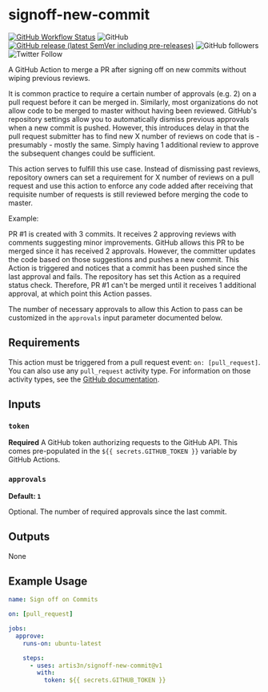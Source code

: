 # signoff-new-commit

[![GitHub Workflow Status](https://img.shields.io/github/workflow/status/artis3n/signoff-new-commit/CI)](https://github.com/artis3n/signoff-new-commit/actions)
![GitHub](https://img.shields.io/github/license/artis3n/signoff-new-commit)
[![GitHub release (latest SemVer including pre-releases)](https://img.shields.io/github/v/release/artis3n/signoff-new-commit?include_prereleases)](https://github.com/artis3n/signoff-new-commit/releases)
![GitHub followers](https://img.shields.io/github/followers/artis3n?style=social)
![Twitter Follow](https://img.shields.io/twitter/follow/artis3n?style=social)

A GitHub Action to merge a PR after signing off on new commits without wiping previous reviews.

It is common practice to require a certain number of approvals (e.g. 2) on a pull request before it can be merged in. Similarly, most organizations do not allow code to be merged to master without having been reviewed. GitHub's repository settings allow you to automatically dismiss previous approvals when a new commit is pushed. However, this introduces delay in that the pull request submitter has to find new X number of reviews on code that is - presumably - mostly the same. Simply having 1 additional review to approve the subsequent changes could be sufficient.

This action serves to fulfill this use case. Instead of dismissing past reviews, repository owners can set a requirement for X number of reviews on a pull request and use this action to enforce any code added after receiving that requisite number of requests is still reviewed before merging the code to master.

Example:

PR #1 is created with 3 commits. It receives 2 approving reviews with comments suggesting minor improvements. GitHub allows this PR to be merged since it has received 2 approvals. However, the committer updates the code based on those suggestions and pushes a new commit. This Action is triggered and notices that a commit has been pushed since the last approval and fails. The repository has set this Action as a required status check. Therefore, PR #1 can't be merged until it receives 1 additional approval, at which point this Action passes.

The number of necessary approvals to allow this Action to pass can be customized in the `approvals` input parameter documented below.

## Requirements

This action must be triggered from a pull request event: `on: [pull_request]`. You can also use any `pull_request` activity type. For information on those activity types, see the [GitHub documentation](https://help.github.com/en/actions/automating-your-workflow-with-github-actions/events-that-trigger-workflows#pull-request-event-pull_request).

## Inputs

### `token`

**Required** A GitHub token authorizing requests to the GitHub API. This comes pre-populated in the `${{ secrets.GITHUB_TOKEN }}` variable by GitHub Actions.

### `approvals`

**Default: `1`**

Optional. The number of required approvals since the last commit.

## Outputs

None

## Example Usage

```yaml
name: Sign off on Commits

on: [pull_request]

jobs:
  approve:
    runs-on: ubuntu-latest

    steps:
      - uses: artis3n/signoff-new-commit@v1
        with:
          token: ${{ secrets.GITHUB_TOKEN }}
```

